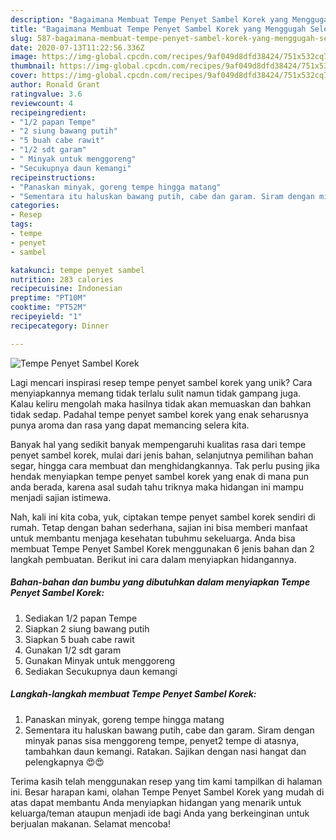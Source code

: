 ```yaml
---
description: "Bagaimana Membuat Tempe Penyet Sambel Korek yang Menggugah Selera"
title: "Bagaimana Membuat Tempe Penyet Sambel Korek yang Menggugah Selera"
slug: 587-bagaimana-membuat-tempe-penyet-sambel-korek-yang-menggugah-selera
date: 2020-07-13T11:22:56.336Z
image: https://img-global.cpcdn.com/recipes/9af049d8dfd38424/751x532cq70/tempe-penyet-sambel-korek-foto-resep-utama.jpg
thumbnail: https://img-global.cpcdn.com/recipes/9af049d8dfd38424/751x532cq70/tempe-penyet-sambel-korek-foto-resep-utama.jpg
cover: https://img-global.cpcdn.com/recipes/9af049d8dfd38424/751x532cq70/tempe-penyet-sambel-korek-foto-resep-utama.jpg
author: Ronald Grant
ratingvalue: 3.6
reviewcount: 4
recipeingredient:
- "1/2 papan Tempe"
- "2 siung bawang putih"
- "5 buah cabe rawit"
- "1/2 sdt garam"
- " Minyak untuk menggoreng"
- "Secukupnya daun kemangi"
recipeinstructions:
- "Panaskan minyak, goreng tempe hingga matang"
- "Sementara itu haluskan bawang putih, cabe dan garam. Siram dengan minyak panas sisa menggoreng tempe, penyet2 tempe di atasnya, tambahkan daun kemangi. Ratakan. Sajikan dengan nasi hangat dan pelengkapnya 😍😍"
categories:
- Resep
tags:
- tempe
- penyet
- sambel

katakunci: tempe penyet sambel 
nutrition: 283 calories
recipecuisine: Indonesian
preptime: "PT10M"
cooktime: "PT52M"
recipeyield: "1"
recipecategory: Dinner

---
```



![Tempe Penyet Sambel Korek](https://img-global.cpcdn.com/recipes/9af049d8dfd38424/751x532cq70/tempe-penyet-sambel-korek-foto-resep-utama.jpg)

Lagi mencari inspirasi resep tempe penyet sambel korek yang unik? Cara menyiapkannya memang tidak terlalu sulit namun tidak gampang juga. Kalau keliru mengolah maka hasilnya tidak akan memuaskan dan bahkan tidak sedap. Padahal tempe penyet sambel korek yang enak seharusnya punya aroma dan rasa yang dapat memancing selera kita.

Banyak hal yang sedikit banyak mempengaruhi kualitas rasa dari tempe penyet sambel korek, mulai dari jenis bahan, selanjutnya pemilihan bahan segar, hingga cara membuat dan menghidangkannya. Tak perlu pusing jika hendak menyiapkan tempe penyet sambel korek yang enak di mana pun anda berada, karena asal sudah tahu triknya maka hidangan ini mampu menjadi sajian istimewa.




Nah, kali ini kita coba, yuk, ciptakan tempe penyet sambel korek sendiri di rumah. Tetap dengan bahan sederhana, sajian ini bisa memberi manfaat untuk membantu menjaga kesehatan tubuhmu sekeluarga. Anda bisa membuat Tempe Penyet Sambel Korek menggunakan 6 jenis bahan dan 2 langkah pembuatan. Berikut ini cara dalam menyiapkan hidangannya.

<!--inarticleads1-->

##### Bahan-bahan dan bumbu yang dibutuhkan dalam menyiapkan Tempe Penyet Sambel Korek:

1. Sediakan 1/2 papan Tempe
1. Siapkan 2 siung bawang putih
1. Siapkan 5 buah cabe rawit
1. Gunakan 1/2 sdt garam
1. Gunakan  Minyak untuk menggoreng
1. Sediakan Secukupnya daun kemangi




<!--inarticleads2-->

##### Langkah-langkah membuat Tempe Penyet Sambel Korek:

1. Panaskan minyak, goreng tempe hingga matang
1. Sementara itu haluskan bawang putih, cabe dan garam. Siram dengan minyak panas sisa menggoreng tempe, penyet2 tempe di atasnya, tambahkan daun kemangi. Ratakan. Sajikan dengan nasi hangat dan pelengkapnya 😍😍




Terima kasih telah menggunakan resep yang tim kami tampilkan di halaman ini. Besar harapan kami, olahan Tempe Penyet Sambel Korek yang mudah di atas dapat membantu Anda menyiapkan hidangan yang menarik untuk keluarga/teman ataupun menjadi ide bagi Anda yang berkeinginan untuk berjualan makanan. Selamat mencoba!
